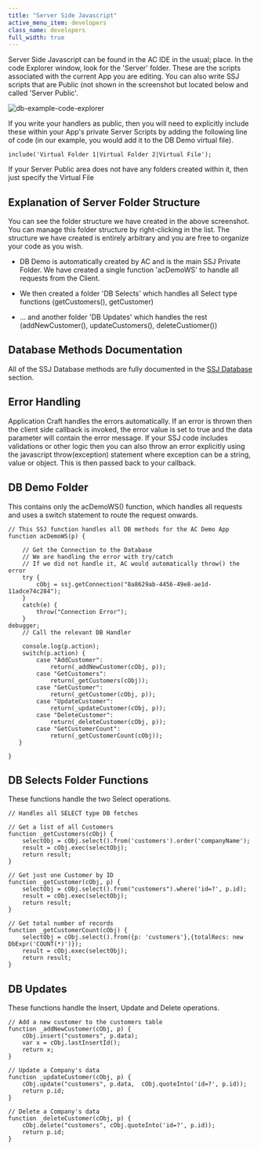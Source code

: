 ```yaml
---
title: "Server Side Javascript"
active_menu_item: developers
class_name: developers
full_width: true
---
```



Server Side Javascript can be found in the AC IDE in the usual; place. In the code Explorer window, look for the 'Server' folder. These are the scripts associated with the current App you are editing. You can also write SSJ scripts that are Public (not shown in the screenshot but located below and called 'Server Public'.

![db-example-code-explorer](/img/docs/db-example-code-explorer.png)

If you write your handlers as public, then you will need to explicitly include these within your App's private Server Scripts by adding the following line of code (in our example, you would add it to the DB Demo virtual file).

    include('Virtual Folder 1|Virtual Folder 2|Virtual File');

If your Server Public area does not have any folders created within it, then just specify the Virtual File

## Explanation of Server Folder Structure

You can see the folder structure we have created in the above screenshot. You can manage this folder structure by right-clicking in the list. The structure we have created is entirely arbitrary and you are free to organize your code as you wish.

 - DB Demo is automatically created by AC and is the main SSJ Private Folder. We have created a single function 'acDemoWS' to handle all requests from the Client.

 - We then created a folder 'DB Selects' which handles all Select type functions (getCustomers(), getCustomer)

 - ... and another folder 'DB Updates' which handles the rest (addNewCustomer(), updateCustomers(), deleteCustiomer())

## Database Methods Documentation

All of the SSJ Database methods are fully documented in the [SSJ Database](/developers/documentation/scripting-apis/server-side-api/ssj-object/database/) section.

## Error Handling

Application Craft handles the errors automatically. If an error is thrown then the client side callback is invoked, the error value is set to true and the data parameter will contain the error message. If your SSJ code includes validations or other logic then you can also throw an error explicitly using the javascript throw(exception) statement where exception can be a string, value or object. This is then passed back to your callback.

## DB Demo Folder

This contains only the acDemoWS() function, which handles all requests and uses a switch statement to route the request onwards.


    // This SSJ function handles all DB methods for the AC Demo App
    function acDemoWS(p) {
     
        // Get the Connection to the Database
        // We are handling the error with try/catch
        // If we did not handle it, AC would automatically throw() the error
        try {
            cObj = ssj.getConnection("8a8629ab-4456-49e8-ae1d-11adce74c284");
        }
        catch(e) {
            throw("Connection Error");
        }
    debugger;  
        // Call the relevant DB Handler
        
        console.log(p.action);
        switch(p.action) {
            case "AddCustomer":
                return(_addNewCustomer(cObj, p));
            case "GetCustomers":
                return(_getCustomers(cObj));
            case "GetCustomer":
                return(_getCustomer(cObj, p));
            case "UpdateCustomer":
                return(_updateCustomer(cObj, p)); 
            case "DeleteCustomer":
                return(_deleteCustomer(cObj, p));         
            case "GetCustomerCount":
                return(_getCustomerCount(cObj)); 
       }
        
    }

## DB Selects Folder Functions

These functions handle the two Select operations.
     
    // Handles all SELECT type DB fetches
     
    // Get a list of all Customers
    function _getCustomers(cObj) {
        selectObj = cObj.select().from('customers').order('companyName');
        result = cObj.exec(selectObj);
        return result;
    }
     
    // Get just one Customer by ID
    function _getCustomer(cObj, p) {
        selectObj = cObj.select().from("customers").where('id=?', p.id);
        result = cObj.exec(selectObj);
        return result;
    }
     
    // Get total number of records
    function _getCustomerCount(cObj) {
        selectObj = cObj.select().from({p: 'customers'},{totalRecs: new DbExpr('COUNT(*)')});
        result = cObj.exec(selectObj);
        return result;
    }

## DB Updates

These functions handle the Insert, Update and Delete operations.
     
    // Add a new customer to the customers table
    function _addNewCustomer(cObj, p) {
        cObj.insert("customers", p.data);
        var x = cObj.lastInsertId();
        return x;
    }
     
    // Update a Company's data
    function _updateCustomer(cObj, p) {
        cObj.update("customers", p.data,  cObj.quoteInto('id=?', p.id));
        return p.id;
    }
     
    // Delete a Company's data
    function _deleteCustomer(cObj, p) {
        cObj.delete("customers", cObj.quoteInto('id=?', p.id));
        return p.id;
    }
     
     
     
   





